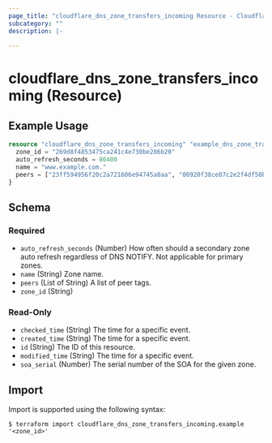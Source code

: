 ```yaml
---
page_title: "cloudflare_dns_zone_transfers_incoming Resource - Cloudflare"
subcategory: ""
description: |-
  
---
```


# cloudflare_dns_zone_transfers_incoming (Resource)



## Example Usage

```terraform
resource "cloudflare_dns_zone_transfers_incoming" "example_dns_zone_transfers_incoming" {
  zone_id = "269d8f4853475ca241c4e730be286b20"
  auto_refresh_seconds = 86400
  name = "www.example.com."
  peers = ["23ff594956f20c2a721606e94745a8aa", "00920f38ce07c2e2f4df50b1f61d4194"]
}
```

<!-- schema generated by tfplugindocs -->
## Schema

### Required

- `auto_refresh_seconds` (Number) How often should a secondary zone auto refresh regardless of DNS NOTIFY.
Not applicable for primary zones.
- `name` (String) Zone name.
- `peers` (List of String) A list of peer tags.
- `zone_id` (String)

### Read-Only

- `checked_time` (String) The time for a specific event.
- `created_time` (String) The time for a specific event.
- `id` (String) The ID of this resource.
- `modified_time` (String) The time for a specific event.
- `soa_serial` (Number) The serial number of the SOA for the given zone.

## Import

Import is supported using the following syntax:

```shell
$ terraform import cloudflare_dns_zone_transfers_incoming.example '<zone_id>'
```
